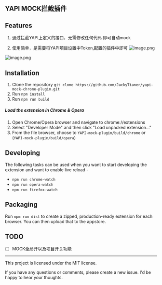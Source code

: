 ## YAPI MOCK拦截插件

## Features
1. 通过拦截YAPI上定义的接口，无需修改任何代码 即可自动mock

2. 使用简单，是需要将YAPI项目设置中Token,配置的插件中即可
![image.png](https://upload-images.jianshu.io/upload_images/8032324-d4effcd5cf5254ec.png?imageMogr2/auto-orient/strip%7CimageView2/2/w/1240)

![image.png](https://upload-images.jianshu.io/upload_images/8032324-3279e408feb2e718.png?imageMogr2/auto-orient/strip%7CimageView2/2/w/1240)



## Installation
1. Clone the repository `git clone https://github.com/JackyTianer/yapi-mock-chrome-plugin.git`
2. Run `npm install`
3. Run `npm run build`



##### Load the extension in Chrome & Opera
1. Open Chrome/Opera browser and navigate to chrome://extensions
2. Select "Developer Mode" and then click "Load unpacked extension..."
3. From the file browser, choose to `YAPI-mock-plugin/build/chrome` or (`YAPI-mock-plugin/build/opera`)


## Developing
The following tasks can be used when you want to start developing the extension and want to enable live reload - 

- `npm run chrome-watch`
- `npm run opera-watch`
- `npm run firefox-watch`


## Packaging
Run `npm run dist` to create a zipped, production-ready extension for each browser. You can then upload that to the appstore.


## TODO
- [ ] MOCK全局开以及项目开关功能


-----------
This project is licensed under the MIT license. 

If you have any questions or comments, please create a new issue. I'd be happy to hear your thoughts.


